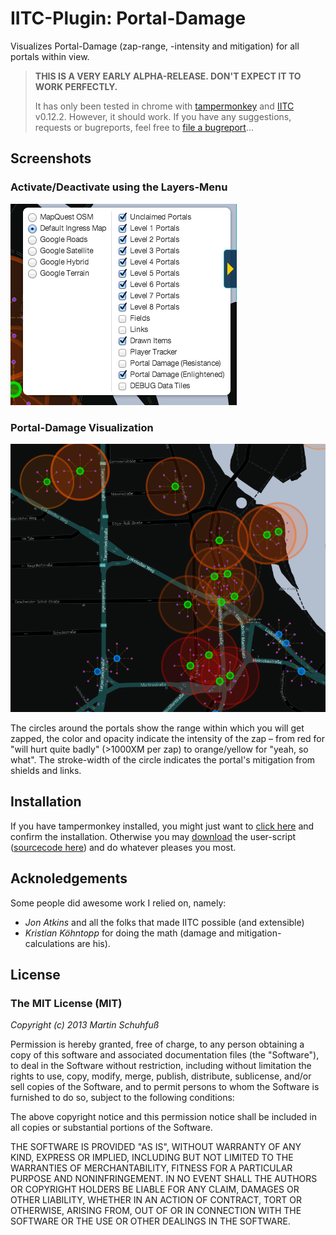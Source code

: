 # IITC-Plugin: Portal-Damage

Visualizes Portal-Damage (zap-range, -intensity and mitigation) for all portals within view.

> __THIS IS A VERY EARLY ALPHA-RELEASE. DON'T EXPECT IT TO WORK PERFECTLY.__
> 
> It has only been tested in chrome with [tampermonkey][] and [IITC][] v0.12.2. 
> However, it should work. If you have any suggestions, requests or bugreports, 
> feel free to [file a bugreport][]…



## Screenshots

### Activate/Deactivate using the Layers-Menu
![image](doc/screenshot2.png)

### Portal-Damage Visualization
![image](doc/screenshot1.png)

The circles around the portals show the range within which you will get zapped, the color and opacity indicate the intensity of the zap – from red for "will hurt quite badly" (>1000XM per zap) to orange/yellow for "yeah, so what". The stroke-width of the circle indicates the portal's mitigation from shields and links.



## Installation

If you have tampermonkey installed, you might just want to [click here][download] and confirm the installation.
Otherwise you may [download][] the user-script ([sourcecode here][]) and do whatever pleases you most.



## Acknoledgements

Some people did awesome work I relied on, namely:

  * _Jon Atkins_ and all the folks that made IITC possible (and extensible)
  * _Kristian Köhntopp_ for doing the math (damage and mitigation-calculations are his). 


## License

### The MIT License (MIT)

_Copyright (c) 2013 Martin Schuhfuß_

Permission is hereby granted, free of charge, to any person obtaining a copy
of this software and associated documentation files (the "Software"), to deal
in the Software without restriction, including without limitation the rights
to use, copy, modify, merge, publish, distribute, sublicense, and/or sell
copies of the Software, and to permit persons to whom the Software is
furnished to do so, subject to the following conditions:

The above copyright notice and this permission notice shall be included in
all copies or substantial portions of the Software.

THE SOFTWARE IS PROVIDED "AS IS", WITHOUT WARRANTY OF ANY KIND, EXPRESS OR
IMPLIED, INCLUDING BUT NOT LIMITED TO THE WARRANTIES OF MERCHANTABILITY,
FITNESS FOR A PARTICULAR PURPOSE AND NONINFRINGEMENT. IN NO EVENT SHALL THE
AUTHORS OR COPYRIGHT HOLDERS BE LIABLE FOR ANY CLAIM, DAMAGES OR OTHER
LIABILITY, WHETHER IN AN ACTION OF CONTRACT, TORT OR OTHERWISE, ARISING FROM,
OUT OF OR IN CONNECTION WITH THE SOFTWARE OR THE USE OR OTHER DEALINGS IN
THE SOFTWARE.


[IITC]: http://iitc.jonatkins.com/
[tampermonkey]: https://chrome.google.com/webstore/detail/tampermonkey/dhdgffkkebhmkfjojejmpbldmpobfkfo
[file a bugreport]: https://github.com/usefulthink/iitc-portal-damage/issues/new
[download]: https://github.com/usefulthink/iitc-portal-damage/raw/master/build/portal-damage.user.js
[sourcecode here]: src/portal-damage.user.js
